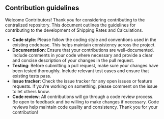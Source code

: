 Contribution guidelines
-----------------------
Welcome Contributors!
Thank you for considering contributing to the centralized repository. This document outlines the guidelines for contributing to the development of Shipping Rates and Calculations.
- **Code style**: Please follow the coding style and conventions used in the existing codebase. This helps maintain consistency across the project.
- **Documentation**: Ensure that your contributions are well-documented. Include comments in your code where necessary and provide a clear and concise description of your changes in the pull request.
- **Testing**: Before submitting a pull request, make sure your changes have been tested thoroughly. Include relevant test cases and ensure that existing tests pass.
- **Issue tracker**: Check the issue tracker for any open issues or feature requests. If you're working on something, please comment on the issue to let others know.
- **Code review**: All contributions will go through a code review process. Be open to feedback and be willing to make changes if necessary. Code reviews help maintain code quality and consistency.
Thank you for your contribution!
